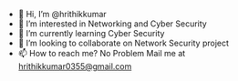 - 👋 Hi, I’m @hrithikkumar
- 👀 I’m interested in Networking and Cyber Security
- 🌱 I’m currently learning Cyber Security
- 💞️ I’m looking to collaborate on Network Security project
- 📫 How to reach me? No Problem Mail me at hrithikkumar0355@gmail.com

<!---
hrithikkumar/hrithikkumar is a ✨ special ✨ repository because its `README.md` (this file) appears on your GitHub profile.
You can click the Preview link to take a look at your changes.
--->

